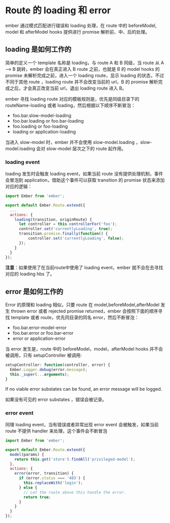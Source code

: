 # Route 的 loading 和 error 

ember 通过模式匹配进行错误和 loading 处理，在 route 中的 beforeModel, model 和 afterModel hooks 提供进行 promise 解析前、中、后的处理。

## loading 是如何工作的

简单的定义一个 template 名称是 loading，与 route A 和 B 同级，当 route 从 A --> B 跳转，ember 会在真正进入 B route 之前，也就是 B 的 model hooks 的 promise 未解析完成之前，进入一个 loading route，显示 loading 的状态，不过不同于其他 route ，loading route 并不会改变当前的 url，B 的 promise 解析完成之后，才会真正改变当前 url，退出 loading route 进入 B。

ember 寻找 loading route 对应的模板规则是，优先是同级目录下的 routeName-loading 或者 loading，然后根据以下顺序不断冒泡：

- foo.bar.slow-model-loading
- foo.bar.loading or foo.bar-loading
- foo.loading or foo-loading
- loading or application-loading

当进入 slow-model 时，ember 并不会使用 slow-model.loading ，slow-model.loading 会对 slow-model 层次之下的 route 起作用。

### loading event

loading 发生时会触发 loading event，如果当前 route 没有提供处理机制，事件会冒泡到 application，借助这个事件可以获取 transition 的 promise 状态来添加对应的逻辑：


```javascript
import Ember from 'ember';

export default Ember.Route.extend({
  ...
  actions: {
    loading(transition, originRoute) {
      let controller = this.controllerFor('foo');
      controller.set('currentlyLoading', true);
      transition.promise.finally(function() {
          controller.set('currentlyLoading', false);
      });
    }
  }
});
```

**注意**：如果使用了在当前route中使用了 loading event，ember 就不会在去寻找对应的 loading hbs 了。

## error 是如何工作的

Error 的原理和 loading 相似，只要 route 在 model,beforeModel,afterModel 发生  thrown error 或者 rejected promise returned，ember 会按照下面的顺序寻找 template 或者 route，优先同目录的同名 error，然后不断冒泡：

- foo.bar.error-model-error
- foo.bar.error or foo.bar-error
- error or application-error

当 error 发生是，route 中的 beforeModel，model，afterModel hooks 并不会被调用，只有 setupController 被调用:

```javascript
setupController: function(controller, error) {
  Ember.Logger.debug(error.message);
  this._super(...arguments);
}
```

If no viable error substates can be found, an error message will be logged.

如果没有可见的 error substates ，错误会被记录。

### error event

同理 loading event，当有错误或者异常出现 error event 会被触发，如果当前 route 不提供 handler 来处理，这个事件会不断冒泡

```javascript
import Ember from 'ember';

export default Ember.Route.extend({
  model(params) {
    return this.get('store').findAll('privileged-model');
  },
  actions: {
    error(error, transition) {
      if (error.status === '403') {
        this.replaceWith('login');
      } else {
        // Let the route above this handle the error.
        return true;
      }
    }
  }
});
```
